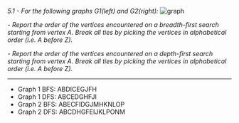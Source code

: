 *5.1 - For the following graphs G1(left) and G2(right):*
![graph](https://github.com/jonathantorres/adm/blob/master/ch5/img/5-1.png)

*- Report the order of the vertices encountered on a breadth-first search starting from vertex A. Break all ties by picking the vertices in alphabetical order (i.e. A before Z).* 

*- Report the order of the vertices encountered on a depth-first search starting from vertex A. Break all ties by picking the vertices in alphabetical order (i.e. A before Z).*
***
- Graph 1 BFS: ABDICEGJFH
- Graph 1 DFS: ABCEDGHFJI
- Graph 2 BFS: ABECFIDGJMHKNLOP
- Graph 2 DFS: ABCDHGFEIJKLPONM

